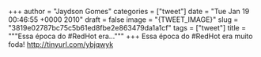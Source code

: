 
+++
author = "Jaydson Gomes"
categories = ["tweet"]
date = "Tue Jan 19 00:46:55 +0000 2010"
draft = false
image = "{TWEET_IMAGE}"
slug = "3819e02787bc75c5b61ed8fbe2e863479da1a1cf"
tags = ["tweet"]
title = """Essa época do #RedHot era..."""
+++
Essa época do #RedHot era muito foda! http://tinyurl.com/ybjqwyk
